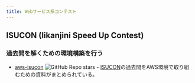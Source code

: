```yaml
---
title: Webサービス系コンテスト
---
```


## ISUCON (Iikanjini Speed Up Contest)

### 過去問を解くための環境構築を行う

- [aws-isucon](https://github.com/matsuu/aws-isucon) ![GitHub Repo stars](https://img.shields.io/github/stars/matsuu/aws-isucon?style=plastic) - [ISUCON](https://isucon.net/)の過去問をAWS環境で取り組むための資料がまとめられている。
